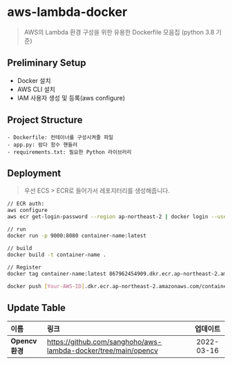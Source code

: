 # aws-lambda-docker

> AWS의 Lambda 환경 구성을 위한  유용한 Dockerfile 모음집 (python 3.8 기준)

## Preliminary Setup

- Docker 설치
- AWS CLI 설치
- IAM 사용자 생성 및 등록(aws configure)


## Project Structure

```
- Dockerfile: 컨테이너를 구성시켜줄 파일
- app.py: 람다 함수 핸들러 
- requirements.txt: 필요한 Python 라이브러리
```

## Deployment

> 우선 ECS > ECR로 들어가서 레포지터리를 생성해줍니다.

```bash
// ECR auth: 
aws configure 
aws ecr get-login-password --region ap-northeast-2 | docker login --username AWS --password-stdin [Your-AWS-ID].dkr.ecr.ap-northeast-2.amazonaws.com

// run
docker run -p 9000:8080 container-name:latest 

// build
docker build -t container-name .                    
 
// Register
docker tag container-name:latest 867962454909.dkr.ecr.ap-northeast-2.amazonaws.com/container-name:latest      

docker push [Your-AWS-ID].dkr.ecr.ap-northeast-2.amazonaws.com/container-name:latest

```

## Update Table

| 이름 | 링크 |  업데이트 | 
| :------- | :------- | :-------: |
| **Opencv 환경** | https://github.com/sanghoho/aws-lambda-docker/tree/main/opencv | 2022-03-16 |
